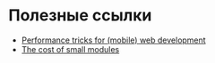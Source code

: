 # Полезные ссылки

* [Performance tricks for (mobile) web development](http://cubiq.org/performance-tricks-for-mobile-web-development)
* [The cost of small modules](https://nolanlawson.com/2016/08/15/the-cost-of-small-modules/)
